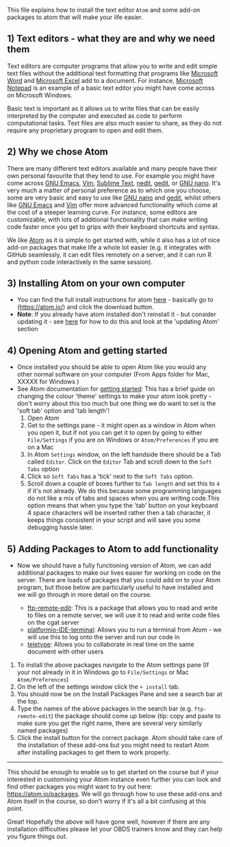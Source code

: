 This file explains how to install the text editor `Atom` and some add-on packages to atom that will make your life easier.

## 1) Text editors - what they are and why we need them

Text editors are computer programs that allow you to write and edit simple text files without the additional text formatting that programs like [Microsoft Word](https://www.microsoft.com/en-gb/microsoft-365/word) and [Microsoft Excel](https://www.microsoft.com/en-gb/microsoft-365/excel) add to a document.
For instance, [Microsoft Notepad](https://www.microsoft.com/en-us/p/notepad-for-windows-10/9nblggh4w20k) is an example of a basic text editor you might have come across on Microsoft Windows.

Basic text is important as it allows us to write files that can be easily interpreted by the computer and executed as code to perform computational tasks.
Text files are also much easier to share, as they do not require any proprietary program to open and edit them.

## 2) Why we chose Atom

There are many different text editors available and many people have their own personal favourite that they tend to use.
For example you might have come across [GNU Emacs](https://www.gnu.org/software/emacs/), [Vim](https://www.vim.org/), [Sublime Text](https://www.sublimetext.com/), [nedit](https://sourceforge.net/projects/nedit/), [gedit](https://wiki.gnome.org/Apps/Gedit), or [GNU nano](https://www.nano-editor.org/).
It's very much a matter of personal preference as to which one you choose, some are very basic and easy to use like [GNU nano](https://www.nano-editor.org/) and [gedit](https://wiki.gnome.org/Apps/Gedit), whilst others like [GNU Emacs](https://www.gnu.org/software/emacs/) and [Vim](https://www.vim.org/) offer more advanced functionality which come at the cost of a steeper learning curve.
For instance, some editors are customizable, with lots of additional functionality that can make writing code faster once you get to grips with their keyboard shortcuts and syntax.

We like [Atom](https://atom.io/) as it is simple to get started with, while it also has a lot of nice add-on packages that make life a whole lot easier (e.g. it integrates with GitHub seamlessly, it can edit files remotely on a server, and it can run R and python code interactively in the same session).

## 3) Installing Atom on your own computer

- You can find the full install instructions for atom [here](https://flight-manual.atom.io/getting-started/sections/installing-atom/) - basically go to (https://atom.io/) and click the download button.
- **Note**: If you already have atom installed don't reinstall it - but consider updating it - see [here](https://flight-manual.atom.io/getting-started/sections/installing-atom/) for how to do this and look at the 'updating Atom' section

## 4) Opening Atom and getting started

- Once installed you should be able to open Atom like you would any other normal software on your computer (From Apps folder for Mac, XXXXX for Windows )
- See Atom documentation for [getting started](https://flight-manual.atom.io/getting-started/sections/atom-basics/): This has a brief guide on changing the colour 'theme' settings to make your atom look pretty - don't worry about this too much but one thing we do want to set is the 'soft tab' option and 'tab length'!
    1) Open Atom
    2) Get to the settings pane - it might open as a window in Atom when you open it, but if not you can get it to open by going to either `File/Settings` if you are on Windows or `Atom/Preferences` if you are on a Mac
    3) In Atom `Settings` window, on the left handside there should be a Tab called `Editor`. Click on the `Editor` Tab and scroll down to the `Soft Tabs` option
    4) Click so `Soft Tabs` has a 'tick' next to the `Soft Tabs` option.
    5) Scroll down a couple of boxes further to `Tab length` and set this to `4` if it's not already. We do this because some programming languages do not like a mix of tabs and spaces when you are writing code.This option means that when you type the 'tab' button on your keyboard 4 space characters will be inserted rather then a tab character, it keeps things consistent in your script and will save you some debugging hassle later.

## 5) Adding Packages to Atom to add functionality

- Now we should have a fully functioning version of Atom, we can add additional packages to make our lives easier for working on code on the server. There are loads of packages that you could add on to your Atom program, but those below are particularly useful to have installed and we will go through in more detail on the course.

    - [ftp-remote-edit](https://atom.io/packages/ftp-remote-edit): This is a package that allows you to read and write to files on a remote server, we will use it to read and write code files on the cgat server
    - [platformio-IDE-terminal](https://atom.io/packages/platformio-ide-terminal): Allows you to run a terminal from Atom - we will use this to log onto the server and run our code in
    - [teletype](https://atom.io/packages/teletype): Allows you to collaborate in real time on the same document with other users

1) To install the above packages navigate to the Atom settings pane (If your not already in it in Windows go to `File/Settings` or Mac `Atom/Preferences`)
2) On the left of the settings window click the `+ install` tab.
3) You should now be on the Install Packages Pane and see a search bar at the top.
4) Type the names of the above packages in the search bar (e.g. `ftp-remote-edit`) the package should come up below (tip: copy and paste to make sure you get the right name, there are several very similarly named packages)
5) Click the install button for the correct package. Atom should take care of the installation of these add-ons but you might need to restart Atom after installing packages to get them to work properly.


-------------------------
This should be enough to enable us to get started on the course but if your interested in customising your Atom instance even further you can look and find other packages you might want to try out here: https://atom.io/packages. We will go through how to use these add-ons and Atom itself in the course, so don't worry if it's all a bit confusing at this point.

Great! Hopefully the above will have gone well, however if there are any installation difficulties please let your OBDS trainers know and they can help you figure things out.
